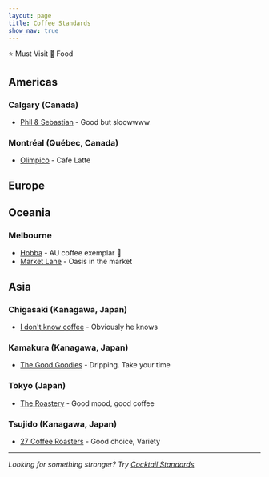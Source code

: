 ```yaml
---
layout: page
title: Coffee Standards
show_nav: true
---
```


⭐️ Must Visit
🍴 Food



## Americas 

### Calgary (Canada)

* [Phil & Sebastian](https://www.philsebastian.com) - Good but sloowwww

### Montréal (Québec, Canada)

* [Olimpico](http://www.cafeolimpico.com/) - Cafe Latte

## Europe



## Oceania 



### Melbourne

* [Hobba](http://www.hobba.com.au) - AU coffee exemplar 🍴
* [Market Lane](http://www.marketlane.com.au) - Oasis in the market



## Asia

### Chigasaki (Kanagawa, Japan)
* [I don't know coffee](http://idontknowcoffee.com) - Obviously he knows

### Kamakura (Kanagawa, Japan)
* [The Good Goodies](https://www.facebook.com/THEGOODGOODIES) - Dripping. Take your time

### Tokyo (Japan)
* [The Roastery](http://www.tyharborbrewing.co.jp/jp/roastery/) - Good mood, good coffee


### Tsujido (Kanagawa, Japan)
* [27 Coffee Roasters](http://27coffee.jp/) - Good choice, Variety


---

*Looking for something stronger? Try [Cocktail Standards](https://cocktailstandards.github.io/).*
